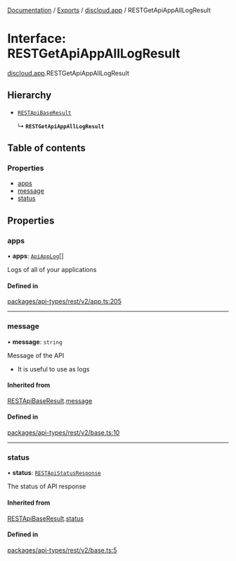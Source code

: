 [Documentation](../README.md) / [Exports](../modules.md) / [discloud.app](../modules/discloud_app.md) / RESTGetApiAppAllLogResult

# Interface: RESTGetApiAppAllLogResult

[discloud.app](../modules/discloud_app.md).RESTGetApiAppAllLogResult

## Hierarchy

- [`RESTApiBaseResult`](discloud_app.RESTApiBaseResult.md)

  ↳ **`RESTGetApiAppAllLogResult`**

## Table of contents

### Properties

- [apps](discloud_app.RESTGetApiAppAllLogResult.md#apps)
- [message](discloud_app.RESTGetApiAppAllLogResult.md#message)
- [status](discloud_app.RESTGetApiAppAllLogResult.md#status)

## Properties

### apps

• **apps**: [`ApiAppLog`](discloud_app.ApiAppLog.md)[]

Logs of all of your applications

#### Defined in

[packages/api-types/rest/v2/app.ts:205](https://github.com/discloud/discloud.app/blob/e5beb23/packages/api-types/rest/v2/app.ts#L205)

___

### message

• **message**: `string`

Message of the API
- It is useful to use as logs

#### Inherited from

[RESTApiBaseResult](discloud_app.RESTApiBaseResult.md).[message](discloud_app.RESTApiBaseResult.md#message)

#### Defined in

[packages/api-types/rest/v2/base.ts:10](https://github.com/discloud/discloud.app/blob/e5beb23/packages/api-types/rest/v2/base.ts#L10)

___

### status

• **status**: [`RESTApiStatusResponse`](../modules/discloud_app.md#restapistatusresponse)

The status of API response

#### Inherited from

[RESTApiBaseResult](discloud_app.RESTApiBaseResult.md).[status](discloud_app.RESTApiBaseResult.md#status)

#### Defined in

[packages/api-types/rest/v2/base.ts:5](https://github.com/discloud/discloud.app/blob/e5beb23/packages/api-types/rest/v2/base.ts#L5)
